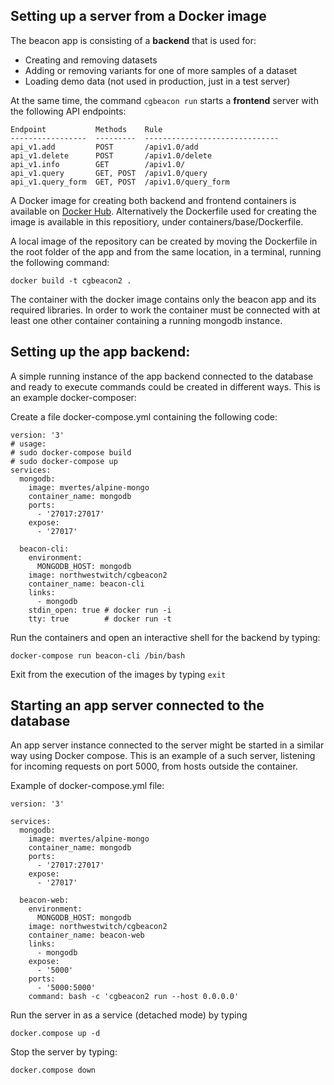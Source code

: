 ## Setting up a server from a Docker image

The beacon app is consisting of a **backend** that is used for:
- Creating and removing datasets
- Adding or removing variants for one of more samples of a dataset
- Loading demo data (not used in production, just in a test server)

At the same time, the command `cgbeacon run` starts a **frontend** server with the following API endpoints:
```
Endpoint           Methods    Rule
-----------------  ---------  ------------------------------
api_v1.add         POST       /apiv1.0/add
api_v1.delete      POST       /apiv1.0/delete
api_v1.info        GET        /apiv1.0/
api_v1.query       GET, POST  /apiv1.0/query
api_v1.query_form  GET, POST  /apiv1.0/query_form
```

A Docker image for creating both backend and frontend containers is available on [Docker Hub](https://hub.docker.com/repository/docker/northwestwitch/cgbeacon2).
Alternatively the Dockerfile used for creating the image is available in this repositiory, under containers/base/Dockerfile.

A local image of the repository can be created by moving the Dockerfile in the root folder of the app and from the same location, in a terminal, running the following command:

```
docker build -t cgbeacon2 .
```

The container with the docker image contains only the beacon app and its required libraries. In order to work the container must be connected with at least one other container containing a running mongodb instance.


## Setting up the app backend:

A simple running instance of the app backend connected to the database and ready to execute commands could be created in different ways. This is an example docker-composer:

Create a file docker-compose.yml containing the following code:

```
version: '3'
# usage:
# sudo docker-compose build
# sudo docker-compose up
services:
  mongodb:
    image: mvertes/alpine-mongo
    container_name: mongodb
    ports:
      - '27017:27017'
    expose:
      - '27017'

  beacon-cli:
    environment:
      MONGODB_HOST: mongodb
    image: northwestwitch/cgbeacon2
    container_name: beacon-cli
    links:
      - mongodb
    stdin_open: true # docker run -i
    tty: true        # docker run -t
```

Run the containers and open an interactive shell for the backend by typing:
```
docker-compose run beacon-cli /bin/bash
```

Exit from the execution of the images by typing `exit`

## Starting an app server connected to the database

An app server instance connected to the server might be started in a similar way using Docker compose. This is an example of a such server, listening for incoming requests on port 5000, from hosts outside the container.

Example of docker-compose.yml file:

```
version: '3'

services:
  mongodb:
    image: mvertes/alpine-mongo
    container_name: mongodb
    ports:
      - '27017:27017'
    expose:
      - '27017'

  beacon-web:
    environment:
      MONGODB_HOST: mongodb
    image: northwestwitch/cgbeacon2
    container_name: beacon-web
    links:
      - mongodb
    expose:
      - '5000'
    ports:
      - '5000:5000'
    command: bash -c 'cgbeacon2 run --host 0.0.0.0'
```

Run the server in as a service (detached mode) by typing
```
docker.compose up -d
```

Stop the server by typing:
```
docker.compose down
```
